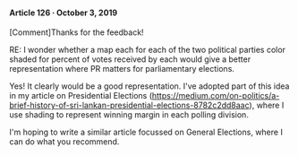 #### Article 126 · October 3, 2019

[Comment]Thanks for the feedback!

RE: I wonder whether a map each for each of the two political parties color shaded for percent of votes received by each would give a better representation where PR matters for parliamentary elections.

Yes! It clearly would be a good representation. I've adopted part of this idea in my article on Presidential Elections (https://medium.com/on-politics/a-brief-history-of-sri-lankan-presidential-elections-8782c2dd8aac), where I use shading to represent winning margin in each polling division.

I'm hoping to write a similar article focussed on General Elections, where I can do what you recommend.